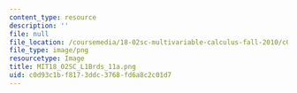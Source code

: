 ```yaml
---
content_type: resource
description: ''
file: null
file_location: /coursemedia/18-02sc-multivariable-calculus-fall-2010/c0d93c1bf8173ddc3768fd6a8c2c01d7_MIT18_02SC_L1Brds_11a.png
file_type: image/png
resourcetype: Image
title: MIT18_02SC_L1Brds_11a.png
uid: c0d93c1b-f817-3ddc-3768-fd6a8c2c01d7
---
```

